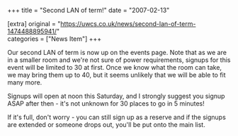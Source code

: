 +++
title = "Second LAN of term!"
date = "2007-02-13"

[extra]
original = "https://uwcs.co.uk/news/second-lan-of-term-1474488895941/"    
categories = ["News Item"]
+++

Our second LAN of term is now up on the events page. Note that as we are in a smaller room and we're not sure of power requirements, signups for this event will be limited to 30 at first. Once we know what the room can take, we may bring them up to 40, but it seems unlikely that we will be able to fit many more.

Signups will open at noon this Saturday, and I strongly suggest you signup ASAP after then - it's not unknown for 30 places to go in 5 minutes\!

If it's full, don't worry - you can still sign up as a reserve and if the signups are extended or someone drops out, you'll be put onto the main list.

